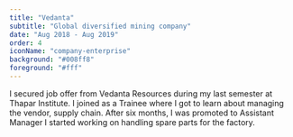 ```yaml
---
title: "Vedanta"
subtitle: "Global diversified mining company"
date: "Aug 2018 - Aug 2019"
order: 4
iconName: "company-enterprise"
background: "#008ff8"
foreground: "#fff"
---
```


I secured job offer from Vedanta Resources during my last semester at Thapar Institute. I joined as a Trainee where I got to learn about managing the vendor, supply chain. After six months, I was promoted to Assistant Manager I started working on handling spare parts for the factory.
